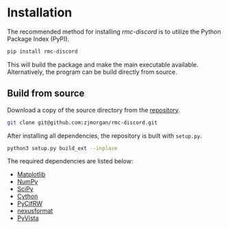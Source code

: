 # **Installation**

The recommended method for installing *rmc-discord* is to utilize the Python Package Index (PyPI).

```bash
pip install rmc-discord
```

This will build the package and make the main executable available. Alternatively, the program can be build directly from source.

## **Build from source**

Download a copy of the source directory from the [repository](https://github.com/zjmorgan/rmc-discord).

```bash
git clone git@github.com:zjmorgan/rmc-discord.git
```

After installing all dependencies, the repository is built with `setup.py`.

```bash
python3 setup.py build_ext --inplace
```

The required dependencies are listed below:

- [Matplotlib](https://matplotlib.org/)
- [NumPy](https://www.numpy.org/)
- [SciPy](https://www.scipy.org/)
- [Cython](https://cython.org/)
- [PyCifRW](https://www.iucr.org/resources/cif/software/pycifrw)
- [nexusformat](https://github.com/nexpy/nexusformat)
- [PyVista](https://www.pyvista.org/)
